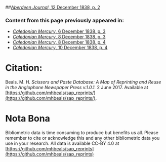 ##[*Aberdeen Journal*, 12 December 1838, p. 2](https://mhbeals.github.io/sap_html/Aberdeen-Journal/Aberdeen-Journal-12-December-1838-p-2)

### Content from this page previously appeared in:
+ [*Caledonian Mercury*, 6 December 1838, p. 3](https://mhbeals.github.io/sap_html/Caledonian-Mercury/Caledonian-Mercury-6-December-1838-p-3)
+ [*Caledonian Mercury*, 8 December 1838, p. 3](https://mhbeals.github.io/sap_html/Caledonian-Mercury/Caledonian-Mercury-8-December-1838-p-3)
+ [*Caledonian Mercury*, 8 December 1838, p. 4](https://mhbeals.github.io/sap_html/Caledonian-Mercury/Caledonian-Mercury-8-December-1838-p-4)
+ [*Caledonian Mercury*, 10 December 1838, p. 4](https://mhbeals.github.io/sap_html/Caledonian-Mercury/Caledonian-Mercury-10-December-1838-p-4)
                    
# Citation: 

Beals. M. H. *Scissors and Paste Database: A Map of Reprinting and Reuse in the Anglophone Newspaper Press v.1.0.1.* 2 June 2017. Available at [https://github.com/mhbeals/sap_reprints/](https://github.com/mhbeals/sap_reprints/). 
                    
# Nota Bona

Bibliometric data is time consuming to produce but benefits us all. Please remember to cite or acknowledge this and any other bibliometric data you use in your research. All data is available CC-BY 4.0 at [https://github.com/mhbeals/sap_reprints](https://github.com/mhbeals/sap_reprints)